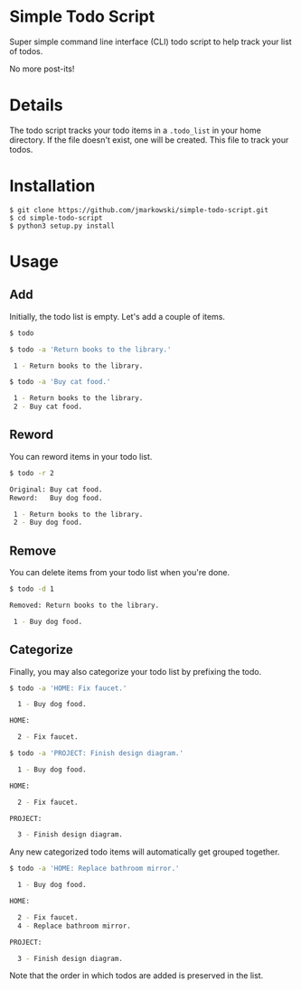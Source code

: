 # Simple Todo Script

Super simple command line interface (CLI) todo script to help track your
list of todos.

No more post-its!


# Details

The todo script tracks your todo items in a `.todo_list` in your home
directory. If the file doesn't exist, one will be created. This file to
track your todos.


# Installation

    $ git clone https://github.com/jmarkowski/simple-todo-script.git
    $ cd simple-todo-script
    $ python3 setup.py install


# Usage

## Add

Initially, the todo list is empty. Let's add a couple of items.

```bash
$ todo

$ todo -a 'Return books to the library.'

 1 - Return books to the library.

$ todo -a 'Buy cat food.'

 1 - Return books to the library.
 2 - Buy cat food.

```

## Reword

You can reword items in your todo list.

```bash
$ todo -r 2

Original: Buy cat food.
Reword:   Buy dog food.

 1 - Return books to the library.
 2 - Buy dog food.

```

## Remove

You can delete items from your todo list when you're done.

```bash
$ todo -d 1

Removed: Return books to the library.

 1 - Buy dog food.

```

## Categorize

Finally, you may also categorize your todo list by prefixing the todo.

```bash
$ todo -a 'HOME: Fix faucet.'

  1 - Buy dog food.

HOME:

  2 - Fix faucet.

```

```bash
$ todo -a 'PROJECT: Finish design diagram.'

  1 - Buy dog food.

HOME:

  2 - Fix faucet.

PROJECT:

  3 - Finish design diagram.

```

Any new categorized todo items will automatically get grouped together.

```bash
$ todo -a 'HOME: Replace bathroom mirror.'

  1 - Buy dog food.

HOME:

  2 - Fix faucet.
  4 - Replace bathroom mirror.

PROJECT:

  3 - Finish design diagram.

```

Note that the order in which todos are added is preserved in the list.
